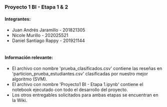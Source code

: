 ### Proyecto 1 BI - Etapa 1 & 2

#### Integrantes:
- Juan Andrés Jaramillo - 201821305
- Nicole Murillo - 202025521
- Daniel Santiago Rappy - 201921144
<br><br>
#### Información relevante:

- El archivo con nombre 'prueba_clasificados.csv' contiene las reseñas en 'particion_prueba_estudiantes.csv' clasificadas por nuestro mejor algoritmo (SVM).
- El archivo con nombre 'Proyecto1 BI - Etapa 1.ipynb' contiene el notebook ejecutado con todo el desarrollo del proyecto.
- Los otros entregables solicitados para ambas etapas se encuentran en la Wiki.

